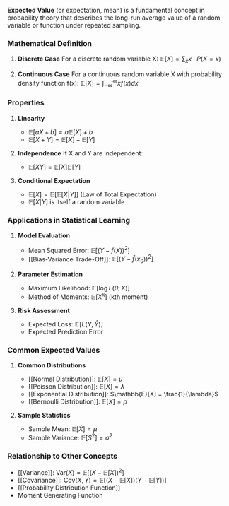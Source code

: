 **Expected Value** (or expectation, mean) is a fundamental concept in probability theory that describes the long-run average value of a random variable or function under repeated sampling.

### Mathematical Definition

1. **Discrete Case**
For a discrete random variable X:
$\mathbb{E}[X] = \sum_{x} x \cdot P(X = x)$

2. **Continuous Case**
For a continuous random variable X with probability density function f(x):
$\mathbb{E}[X] = \int_{-\infty}^{\infty} x f(x) dx$

### Properties

1. **Linearity**
   - $\mathbb{E}[aX + b] = a\mathbb{E}[X] + b$
   - $\mathbb{E}[X + Y] = \mathbb{E}[X] + \mathbb{E}[Y]$

2. **Independence**
   If X and Y are independent:
   - $\mathbb{E}[XY] = \mathbb{E}[X]\mathbb{E}[Y]$

3. **Conditional Expectation**
   - $\mathbb{E}[X] = \mathbb{E}[\mathbb{E}[X|Y]]$ (Law of Total Expectation)
   - $\mathbb{E}[X|Y]$ is itself a random variable

### Applications in Statistical Learning

1. **Model Evaluation**
   - Mean Squared Error: $\mathbb{E}[(Y - \hat{f}(X))^2]$
   - [[Bias-Variance Trade-Off]]: $\mathbb{E}[(Y - \hat{f}(x_0))^2]$

2. **Parameter Estimation**
   - Maximum Likelihood: $\mathbb{E}[\log L(\theta; X)]$
   - Method of Moments: $\mathbb{E}[X^k]$ (kth moment)

3. **Risk Assessment**
   - Expected Loss: $\mathbb{E}[L(Y, \hat{Y})]$
   - Expected Prediction Error

### Common Expected Values

1. **Common Distributions**
   - [[Normal Distribution]]: $\mathbb{E}[X] = \mu$
   - [[Poisson Distribution]]: $\mathbb{E}[X] = \lambda$
   - [[Exponential Distribution]]: $\mathbb{E}[X] = \frac{1}{\lambda}$
   - [[Bernoulli Distribution]]: $\mathbb{E}[X] = p$

2. **Sample Statistics**
   - Sample Mean: $\mathbb{E}[\bar{X}] = \mu$
   - Sample Variance: $\mathbb{E}[S^2] = \sigma^2$

### Relationship to Other Concepts
- [[Variance]]: $\text{Var}(X) = \mathbb{E}[(X - \mathbb{E}[X])^2]$
- [[Covariance]]: $\text{Cov}(X,Y) = \mathbb{E}[(X - \mathbb{E}[X])(Y - \mathbb{E}[Y])]$
- [[Probability Distribution Function]]
- Moment Generating Function